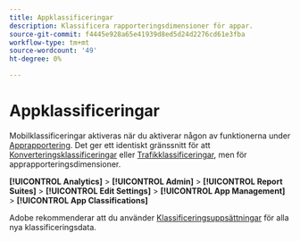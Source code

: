 ```yaml
---
title: Appklassificeringar
description: Klassificera rapporteringsdimensioner för appar.
source-git-commit: f4445e928a65e41939d8ed5d24d2276cd61e3fba
workflow-type: tm+mt
source-wordcount: '49'
ht-degree: 0%

---
```


# Appklassificeringar

Mobilklassificeringar aktiveras när du aktiverar någon av funktionerna under [Apprapportering](app-reporting.md). Det ger ett identiskt gränssnitt för att [Konverteringsklassificeringar](conversion-var-admin/conversion-classifications.md) eller [Trafikklassificeringar](c-traffic-variables/traffic-classifications.md), men för apprapporteringsdimensioner.

**[!UICONTROL Analytics]** > **[!UICONTROL Admin]** > **[!UICONTROL Report Suites]** > **[!UICONTROL Edit Settings]** > **[!UICONTROL App Management]** > **[!UICONTROL App Classifications]**

Adobe rekommenderar att du använder [Klassificeringsuppsättningar](/help/components/classifications/sets/overview.md) för alla nya klassificeringsdata.
